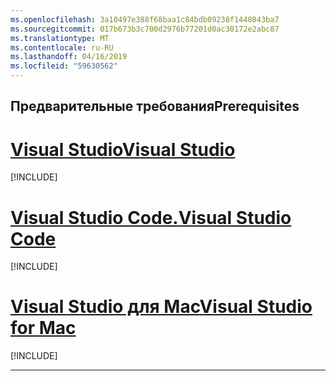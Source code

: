 ```yaml
---
ms.openlocfilehash: 3a10497e388f68baa1c84bdb09238f1440843ba7
ms.sourcegitcommit: 017b673b3c700d2976b77201d0ac30172e2abc87
ms.translationtype: MT
ms.contentlocale: ru-RU
ms.lasthandoff: 04/16/2019
ms.locfileid: "59630562"
---
```

## <a name="prerequisites"></a><span data-ttu-id="86804-101">Предварительные требования</span><span class="sxs-lookup"><span data-stu-id="86804-101">Prerequisites</span></span>

# <a name="visual-studiotabvisual-studio"></a>[<span data-ttu-id="86804-102">Visual Studio</span><span class="sxs-lookup"><span data-stu-id="86804-102">Visual Studio</span></span>](#tab/visual-studio)

[!INCLUDE[](~/includes/net-core-prereqs-vs-3.0.md)]

# <a name="visual-studio-codetabvisual-studio-code"></a>[<span data-ttu-id="86804-103">Visual Studio Code.</span><span class="sxs-lookup"><span data-stu-id="86804-103">Visual Studio Code</span></span>](#tab/visual-studio-code)

[!INCLUDE[](~/includes/net-core-prereqs-vsc-3.0.md)]

# <a name="visual-studio-for-mactabvisual-studio-mac"></a>[<span data-ttu-id="86804-104">Visual Studio для Mac</span><span class="sxs-lookup"><span data-stu-id="86804-104">Visual Studio for Mac</span></span>](#tab/visual-studio-mac)

[!INCLUDE[](~/includes/net-core-prereqs-mac-3.0.md)]

---